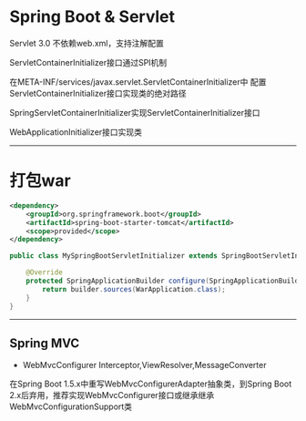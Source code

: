 # Spring Boot & Servlet

Servlet 3.0
不依赖web.xml，支持注解配置

ServletContainerInitializer接口通过SPI机制

在META-INF/services/javax.servlet.ServletContainerInitializer中
配置ServletContainerInitializer接口实现类的绝对路径

SpringServletContainerInitializer实现ServletContainerInitializer接口

WebApplicationInitializer接口实现类

---
# 打包war


```xml
<dependency>
    <groupId>org.springframework.boot</groupId>
    <artifactId>spring-boot-starter-tomcat</artifactId>
    <scope>provided</scope>
</dependency>
```

```java
public class MySpringBootServletInitializer extends SpringBootServletInitializer {

    @Override
    protected SpringApplicationBuilder configure(SpringApplicationBuilder builder) {
        return builder.sources(WarApplication.class);
    }
}
```

---
## Spring MVC
- WebMvcConfigurer
Interceptor,ViewResolver,MessageConverter

在Spring Boot 1.5.x中重写WebMvcConfigurerAdapter抽象类，到Spring Boot 2.x后弃用，推荐实现WebMvcConfigurer接口或继承继承WebMvcConfigurationSupport类